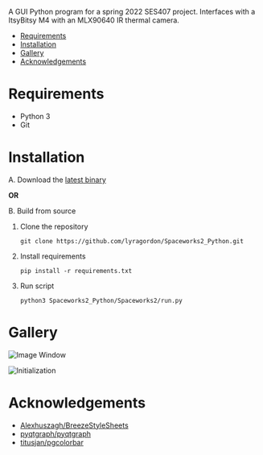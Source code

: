 A GUI Python program for a spring 2022 SES407 project. Interfaces with a ItsyBitsy M4 with an MLX90640 IR thermal camera.


- [Requirements](#requirements)
- [Installation](#installation)
- [Gallery](#gallery)
- [Acknowledgements](#acknowledgements)
# Requirements
 - Python 3
 - Git
# Installation
A. Download the [latest binary](https://github.com/lyragordon/Spaceworks2_Python/releases/tag/v0.1)

**OR**
   
B. Build from source
1. Clone the repository

	```git clone https://github.com/lyragordon/Spaceworks2_Python.git```

2. Install requirements

	```pip install -r requirements.txt```
		
3. Run script
	
	```python3 Spaceworks2_Python/Spaceworks2/run.py```

# Gallery

![Image Window](https://github.com/lyragordon/Spaceworks2_Python/blob/resources/gallery/ImageWindow.png?raw=true)

![Initialization](https://github.com/lyragordon/Spaceworks2_Python/blob/resources/gallery/Initialization.png?raw=true)

# Acknowledgements
 - [Alexhuszagh/BreezeStyleSheets](https://github.com/Alexhuszagh/BreezeStyleSheets)
 - [pyqtgraph/pyqtgraph](https://github.com/pyqtgraph/pyqtgraph)
 - [titusjan/pgcolorbar](https://github.com/titusjan/pgcolorbar)
